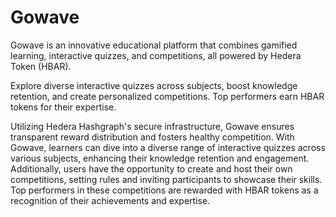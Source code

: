 # Gowave

Gowave is an innovative educational platform that combines gamified learning, interactive quizzes, and competitions, all powered by Hedera Token (HBAR).

Explore diverse interactive quizzes across subjects, boost knowledge retention, and create personalized competitions. Top performers earn HBAR tokens for their expertise.

Utilizing Hedera Hashgraph's secure infrastructure, Gowave ensures transparent reward distribution and fosters healthy competition. With Gowave, learners can dive into a diverse range of interactive quizzes across various subjects, enhancing their knowledge retention and engagement. Additionally, users have the opportunity to create and host their own competitions, setting rules and inviting participants to showcase their skills. Top performers in these competitions are rewarded with HBAR tokens as a recognition of their achievements and expertise.
